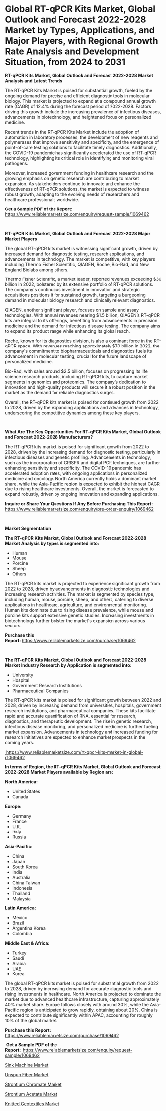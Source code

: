 <p><h1>Global RT-qPCR Kits Market, Global Outlook and Forecast 2022-2028 Market by Types, Applications, and Major Players, with Regional Growth Rate Analysis and Development Situation, from 2024 to 2031</h1></p><p><strong>RT-qPCR Kits Market, Global Outlook and Forecast 2022-2028 Market Analysis and Latest Trends</strong></p>
<p><p>The RT-qPCR Kits Market is poised for substantial growth, fueled by the ongoing demand for precise and efficient diagnostic tools in molecular biology. This market is projected to expand at a compound annual growth rate (CAGR) of 12.4% during the forecast period of 2022-2028. Factors driving this growth include the increasing prevalence of infectious diseases, advancements in biotechnology, and heightened focus on personalized medicine.</p><p>Recent trends in the RT-qPCR Kits Market include the adoption of automation in laboratory processes, the development of new reagents and polymerases that improve sensitivity and specificity, and the emergence of point-of-care testing solutions to facilitate timely diagnostics. Additionally, the COVID-19 pandemic has significantly accelerated the use of RT-qPCR technology, highlighting its critical role in identifying and monitoring viral pathogens.</p><p>Moreover, increased government funding in healthcare research and the growing emphasis on genetic research are contributing to market expansion. As stakeholders continue to innovate and enhance the effectiveness of RT-qPCR solutions, the market is expected to witness robust growth, adapting to the evolving needs of researchers and healthcare professionals worldwide.</p></p>
<p><strong>Get a Sample PDF of the Report:&nbsp;</strong> <a href="https://www.reliablemarketsize.com/enquiry/request-sample/1069462">https://www.reliablemarketsize.com/enquiry/request-sample/1069462</a></p>
<p>&nbsp;</p>
<p><strong>RT-qPCR Kits Market, Global Outlook and Forecast 2022-2028 Major Market Players</strong></p>
<p><p>The global RT-qPCR kits market is witnessing significant growth, driven by increased demand for diagnostic testing, research applications, and advancements in technology. The market is competitive, with key players including Thermo Fisher Scientific, QIAGEN, Roche, Bio-Rad, and New England Biolabs among others. </p><p>Thermo Fisher Scientific, a market leader, reported revenues exceeding $30 billion in 2022, bolstered by its extensive portfolio of RT-qPCR solutions. The company's continuous investment in innovation and strategic acquisitions positions it for sustained growth, targeting a burgeoning demand in molecular biology research and clinically relevant diagnostics.</p><p>QIAGEN, another significant player, focuses on sample and assay technologies. With annual revenues nearing $1.5 billion, QIAGEN’s RT-qPCR kits are integral to its offerings, benefiting from advancements in precision medicine and the demand for infectious disease testing. The company aims to expand its product range while enhancing its global reach.</p><p>Roche, known for its diagnostics division, is also a dominant force in the RT-qPCR space. With revenues reaching approximately $70 billion in 2022, the company's commitment to biopharmaceuticals and diagnostics fuels its advancement in molecular testing, crucial for the future landscape of personalized medicine. </p><p>Bio-Rad, with sales around $2.5 billion, focuses on progressing its life science research products, including RT-qPCR kits, to capture market segments in genomics and proteomics. The company’s dedication to innovation and high-quality products will secure it a robust position in the market as the demand for reliable diagnostics surges.</p><p>Overall, the RT-qPCR kits market is poised for continued growth from 2022 to 2028, driven by the expanding applications and advances in technology, underscoring the competitive dynamics among these key players.</p></p>
<p>&nbsp;</p>
<p><strong>What Are The Key Opportunities For RT-qPCR Kits Market, Global Outlook and Forecast 2022-2028 Manufacturers?</strong></p>
<p><p>The RT-qPCR kits market is poised for significant growth from 2022 to 2028, driven by the increasing demand for diagnostic testing, particularly in infectious diseases and genetic profiling. Advancements in technology, such as the incorporation of CRISPR and digital PCR techniques, are further enhancing sensitivity and specificity. The COVID-19 pandemic has accelerated adoption rates, with ongoing applications in personalized medicine and oncology. North America currently holds a dominant market share, while the Asia-Pacific region is expected to exhibit the highest CAGR due to rising healthcare investments. Overall, the market is forecasted to expand robustly, driven by ongoing innovation and expanding applications.</p></p>
<p><strong>Inquire or Share Your Questions If Any Before Purchasing This Report:</strong> <a href="https://www.reliablemarketsize.com/enquiry/pre-order-enquiry/1069462">https://www.reliablemarketsize.com/enquiry/pre-order-enquiry/1069462</a></p>
<p>&nbsp;</p>
<p><strong>Market Segmentation</strong></p>
<p><strong>The RT-qPCR Kits Market, Global Outlook and Forecast 2022-2028 Market Analysis by types is segmented into:</strong></p>
<p><ul><li>Human</li><li>Mouse</li><li>Porcine</li><li>Sheep</li><li>Others</li></ul></p>
<p><p>The RT-qPCR kits market is projected to experience significant growth from 2022 to 2028, driven by advancements in diagnostic technologies and increasing research activities. The market is segmented by species type, including human, mouse, porcine, sheep, and others, catering to diverse applications in healthcare, agriculture, and environmental monitoring. Human kits dominate due to rising disease prevalence, while mouse and porcine kits support extensive genetic studies. Increasing investments in biotechnology further bolster the market's expansion across various sectors.</p></p>
<p><strong>Purchase this Report:&nbsp;</strong><a href="https://www.reliablemarketsize.com/purchase/1069462">https://www.reliablemarketsize.com/purchase/1069462</a></p>
<p>&nbsp;</p>
<p><strong>The RT-qPCR Kits Market, Global Outlook and Forecast 2022-2028 Market Industry Research by Application is segmented into:</strong></p>
<p><ul><li>University</li><li>Hospital</li><li>Government Research Institutions</li><li>Pharmaceutical Companies</li></ul></p>
<p><p>The RT-qPCR kits market is poised for significant growth between 2022 and 2028, driven by increasing demand from universities, hospitals, government research institutions, and pharmaceutical companies. These kits facilitate rapid and accurate quantification of RNA, essential for research, diagnostics, and therapeutic development. The rise in genetic research, infectious disease monitoring, and personalized medicine is further fueling market expansion. Advancements in technology and increased funding for research initiatives are expected to enhance market prospects in the coming years.</p></p>
<p><a href="https://www.reliablemarketsize.com/rt-qpcr-kits-market-in-global-r1069462">&nbsp;https://www.reliablemarketsize.com/rt-qpcr-kits-market-in-global-r1069462</a></p>
<p><strong>In terms of Region, the RT-qPCR Kits Market, Global Outlook and Forecast 2022-2028 Market Players available by Region are:</strong></p>
<p>
    <p> <strong> North America: </strong>
        <ul>
            <li>United States</li>
            <li>Canada</li>
        </ul>
        </p> 
    <p> <strong> Europe: </strong>
        <ul>
            <li>Germany</li>
            <li>France</li>
            <li>U.K.</li>
            <li>Italy</li>
            <li>Russia</li>
        </ul>
        </p> 
    <p> <strong> Asia-Pacific: </strong>
        <ul>
            <li>China</li>
            <li>Japan</li>
            <li>South Korea</li>
            <li>India</li>
            <li>Australia</li>
            <li>China Taiwan</li>
            <li>Indonesia</li>
            <li>Thailand</li>
            <li>Malaysia</li>
        </ul>
        </p> 
    <p> <strong> Latin America: </strong>
        <ul>
            <li>Mexico</li>
            <li>Brazil</li>
            <li>Argentina Korea</li>
            <li>Colombia</li>
        </ul>
        </p> 
    <p> <strong> Middle East & Africa: </strong>
        <ul>
            <li>Turkey</li>
            <li>Saudi</li>
            <li>Arabia</li>
            <li>UAE</li>
            <li>Korea</li>
        </ul>
    </p>
    </p>
<p><p>The global RT-qPCR kits market is poised for substantial growth from 2022 to 2028, driven by increasing demand for accurate diagnostic tools and rising investments in healthcare. North America is projected to dominate the market due to advanced healthcare infrastructure, capturing approximately 40% market share. Europe follows closely with around 30%, while the Asia-Pacific region is anticipated to grow rapidly, obtaining about 20%. China is expected to contribute significantly within APAC, accounting for roughly 10% of the global market.</p></p>
<p><strong>Purchase this Report: </strong><a href="https://www.reliablemarketsize.com/purchase/1069462">https://www.reliablemarketsize.com/purchase/1069462</a></p>
<p>&nbsp;<strong>Get a Sample PDF of the Report:&nbsp;&nbsp;</strong><a href="https://www.reliablemarketsize.com/enquiry/request-sample/1069462">https://www.reliablemarketsize.com/enquiry/request-sample/1069462</a></p>
<p><strong></strong></p>
<p><p><a href="https://www.linkedin.com/pulse/market-forecasting-change-global-sink-machine-dynamics-future-g6g2f?trackingId=MAZmex%2ByS%2BqWqY92tZIzRQ%3D%3D">Sink Machine Market</a></p><p><a href="https://issuu.com/reportprime-2/docs/unspun-fiber-market-size-2030.pptx_f652ae0292fdca">Unspun Fiber Market</a></p><p><a href="https://medium.com/@sharriscdk9/strontium-chromate-market-size-share-analysis-growth-trends-forecast-2024-2031-0e55b1ca5cd3">Strontium Chromate Market</a></p><p><a href="https://medium.com/@sharriscdk9/the-strontium-acetate-market-report-analyzes-important-operational-and-performance-data-so-one-da7cf032fbd1">Strontium Acetate Market</a></p><p><a href="https://issuu.com/reportprime-2/docs/knitted-geotextiles-market-size-203_af53eaf6e5fff2">Knitted Geotextiles Market</a></p></p>